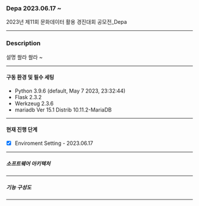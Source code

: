 ### Depa 2023.06.17 ~
2023년 제11회 문화데이터 활용 경진대회 공모전_Depa

------------------------------------------------------------

### Description
설명 쏼라 쏼라 ~ 

------------------------------------------------------------

#### 구동 환경 및 필수 세팅
- Python 3.9.6 (default, May  7 2023, 23:32:44)
- Flask 2.3.2
- Werkzeug 2.3.6
- mariadb  Ver 15.1 Distrib 10.11.2-MariaDB

------------------------------------------------------------  
#### 현재 진행 단계

- [x] Enviroment Setting - 2023.06.17

------------------------------------------------------------

##### 소프트웨어 아키텍처 

------------------------------------------------------------

##### 기능 구성도

------------------------------------------------------------
